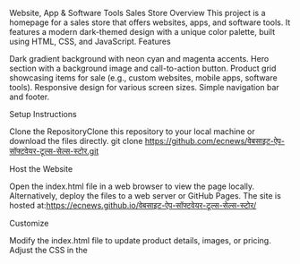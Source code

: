 Website, App & Software Tools Sales Store
Overview
This project is a homepage for a sales store that offers websites, apps, and software tools. It features a modern dark-themed design with a unique color palette, built using HTML, CSS, and JavaScript.
Features

Dark gradient background with neon cyan and magenta accents.
Hero section with a background image and call-to-action button.
Product grid showcasing items for sale (e.g., custom websites, mobile apps, software tools).
Responsive design for various screen sizes.
Simple navigation bar and footer.

Setup Instructions

Clone the RepositoryClone this repository to your local machine or download the files directly.
git clone https://github.com/ecnews/वेबसाइट-ऐप-सॉफ्टवेयर-टूल्स-सेल्स-स्टोर.git


Host the Website  

Open the index.html file in a web browser to view the page locally.
Alternatively, deploy the files to a web server or GitHub Pages. The site is hosted at:https://ecnews.github.io/वेबसाइट-ऐप-सॉफ्टवेयर-टूल्स-सेल्स-स्टोर/


Customize  

Modify the index.html file to update product details, images, or pricing.
Adjust the CSS in the <style> section to change colors, fonts, or layout as needed.



Project Structure

index.html: The main homepage file containing the HTML, CSS, and structure.
README.md: This file, providing project documentation.

Dependencies

No external dependencies are required. The project uses plain HTML, CSS, and JavaScript.
Background images are sourced from Unsplash (via URLs).

Future Improvements

Add a backend to handle purchases and user accounts.
Include more product categories and detailed descriptions.
Implement a shopping cart and payment gateway.

License
This project is licensed under the MIT License. Feel free to use and modify it as needed.
Contact
For any inquiries, reach out via the contact section on the website or through GitHub issues.



## 👤 डेवेलपर:

**Akash Madhukar Chinchole**  

